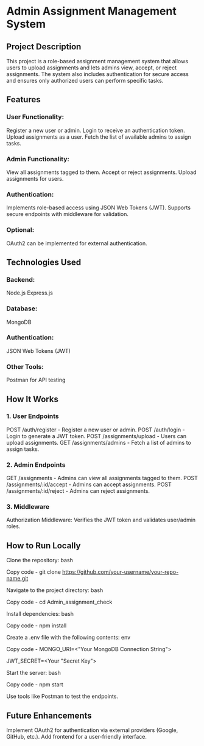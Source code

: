 # **Admin Assignment Management System**
##  Project Description
This project is a role-based assignment management system that allows users to upload assignments and lets admins view, accept, or reject assignments. The system also includes authentication for secure access and ensures only authorized users can perform specific tasks.

##  **Features**
###  User Functionality:

Register a new user or admin.
Login to receive an authentication token.
Upload assignments as a user.
Fetch the list of available admins to assign tasks.

###  Admin Functionality:

View all assignments tagged to them.
Accept or reject assignments.
Upload assignments for users.

###  Authentication:

Implements role-based access using JSON Web Tokens (JWT).
Supports secure endpoints with middleware for validation.

###  Optional:

OAuth2 can be implemented for external authentication.

##  **Technologies Used**
###  Backend:

Node.js
Express.js

###  Database:

MongoDB

###  Authentication:

JSON Web Tokens (JWT)

###  Other Tools:

Postman for API testing

##  **How It Works**

###  1. User Endpoints
POST /auth/register - Register a new user or admin.
POST /auth/login - Login to generate a JWT token.
POST /assignments/upload - Users can upload assignments.
GET /assignments/admins - Fetch a list of admins to assign tasks.

###  2. Admin Endpoints
GET /assignments - Admins can view all assignments tagged to them.
POST /assignments/:id/accept - Admins can accept assignments.
POST /assignments/:id/reject - Admins can reject assignments.

###  3. Middleware
Authorization Middleware:
Verifies the JWT token and validates user/admin roles.

##  **How to Run Locally**
Clone the repository: bash

Copy code - git clone https://github.com/your-username/your-repo-name.git

Navigate to the project directory: bash

Copy code - cd Admin_assignment_check

Install dependencies: bash

Copy code - npm install

Create a .env file with the following contents: env

Copy code - MONGO_URI=<"Your MongoDB Connection String">

JWT_SECRET=<Your "Secret Key">

Start the server: bash

Copy code - npm start

Use tools like Postman to test the endpoints.

## Future Enhancements
Implement OAuth2 for authentication via external providers (Google, GitHub, etc.).
Add frontend for a user-friendly interface.
